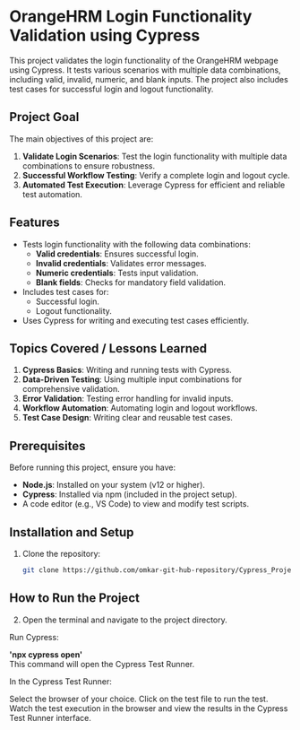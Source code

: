 # OrangeHRM Login Functionality Validation using Cypress

This project validates the login functionality of the OrangeHRM webpage using Cypress. It tests various scenarios with multiple data combinations, including valid, invalid, numeric, and blank inputs. The project also includes test cases for successful login and logout functionality.

## Project Goal

The main objectives of this project are:

1. **Validate Login Scenarios**: Test the login functionality with multiple data combinations to ensure robustness.
2. **Successful Workflow Testing**: Verify a complete login and logout cycle.
3. **Automated Test Execution**: Leverage Cypress for efficient and reliable test automation.

## Features

- Tests login functionality with the following data combinations:
  - **Valid credentials**: Ensures successful login.
  - **Invalid credentials**: Validates error messages.
  - **Numeric credentials**: Tests input validation.
  - **Blank fields**: Checks for mandatory field validation.
- Includes test cases for:
  - Successful login.
  - Logout functionality.
- Uses Cypress for writing and executing test cases efficiently.

## Topics Covered / Lessons Learned

1. **Cypress Basics**: Writing and running tests with Cypress.
2. **Data-Driven Testing**: Using multiple input combinations for comprehensive validation.
3. **Error Validation**: Testing error handling for invalid inputs.
4. **Workflow Automation**: Automating login and logout workflows.
5. **Test Case Design**: Writing clear and reusable test cases.

## Prerequisites

Before running this project, ensure you have:

- **Node.js**: Installed on your system (v12 or higher).
- **Cypress**: Installed via npm (included in the project setup).
- A code editor (e.g., VS Code) to view and modify test scripts.

## Installation and Setup

1. Clone the repository:
   ```bash
   git clone https://github.com/omkar-git-hub-repository/Cypress_Project_OrangeHRM_Login.git

 ## How to Run the Project
2. Open the terminal and navigate to the project directory.

Run Cypress:

<b> 'npx cypress open' </b> <br>
This command will open the Cypress Test Runner.

In the Cypress Test Runner:

Select the browser of your choice.
Click on the test file to run the test.
Watch the test execution in the browser and view the results in the Cypress Test Runner interface.
